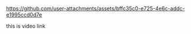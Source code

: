 https://github.com/user-attachments/assets/bffc35c0-e725-4e6c-addc-e1995ccd0d7e


this is video link
